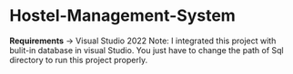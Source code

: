 # Hostel-Management-System
**Requirements**
-> Visual Studio 2022
Note: I integrated this project with bulit-in database in visual Studio. You just have to change the path of Sql directory to run this project properly.
